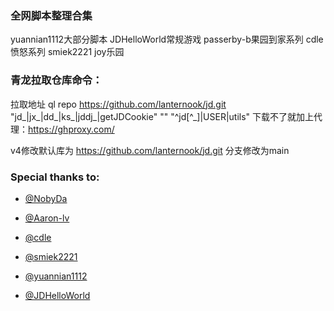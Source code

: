 ### 全网脚本整理合集

yuannian1112大部分脚本
JDHelloWorld常规游戏
passerby-b果园到家系列
cdle愤怒系列
smiek2221 joy乐园

### 青龙拉取仓库命令：
拉取地址 ql repo https://github.com/lanternook/jd.git "jd_|jx_|dd_|ks_|jddj_|getJDCookie" "" "^jd[^_]|USER|utils"
下载不了就加上代理：https://ghproxy.com/

v4修改默认库为 https://github.com/lanternook/jd.git  分支修改为main

### Special thanks to:


* [@NobyDa](https://github.com/NobyDa)

* [@Aaron-lv](https://github.com/Aaron-lv)

* [@cdle](https://github.com/cdle)

* [@smiek2221](https://github.com/smiek2221)

* [@yuannian1112](https://github.com/yuannian1112/)

* [@JDHelloWorld](https://github.com/JDHelloWorld/) 
 